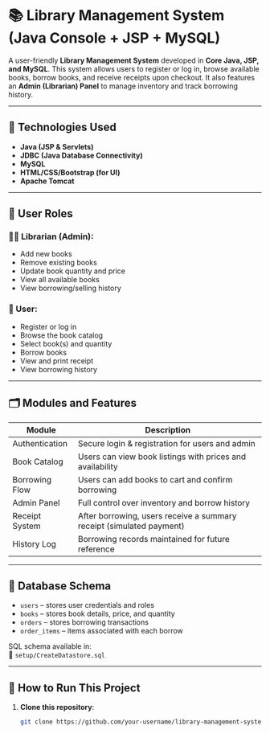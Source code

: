 # 📚 Library Management System (Java Console + JSP + MySQL)

A user-friendly **Library Management System** developed in **Core Java, JSP, and MySQL**. This system allows users to register or log in, browse available books, borrow books, and receive receipts upon checkout. It also features an **Admin (Librarian) Panel** to manage inventory and track borrowing history.

---

## 🔧 Technologies Used

- **Java (JSP & Servlets)**
- **JDBC (Java Database Connectivity)**
- **MySQL**
- **HTML/CSS/Bootstrap (for UI)**
- **Apache Tomcat**

---

## 👥 User Roles

### 🧑‍💼 Librarian (Admin):
- Add new books
- Remove existing books
- Update book quantity and price
- View all available books
- View borrowing/selling history

### 🙋 User:
- Register or log in
- Browse the book catalog
- Select book(s) and quantity
- Borrow books
- View and print receipt
- View borrowing history

---

## 🗂️ Modules and Features

| Module       | Description                                                                 |
|--------------|-----------------------------------------------------------------------------|
| Authentication | Secure login & registration for users and admin                          |
| Book Catalog   | Users can view book listings with prices and availability                 |
| Borrowing Flow | Users can add books to cart and confirm borrowing                         |
| Admin Panel    | Full control over inventory and borrow history                            |
| Receipt System | After borrowing, users receive a summary receipt (simulated payment)       |
| History Log    | Borrowing records maintained for future reference                         |

---

## 💾 Database Schema

- `users` – stores user credentials and roles
- `books` – stores book details, price, and quantity
- `orders` – stores borrowing transactions
- `order_items` – items associated with each borrow
  
SQL schema available in:  
📄 `setup/CreateDatastore.sql`

---

## 🏁 How to Run This Project

1. **Clone this repository**:
   ```bash
   git clone https://github.com/your-username/library-management-system.git

